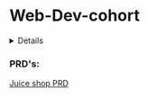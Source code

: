 # Web-Dev-cohort

<details>

## My basic portfolio project : [Project](./MyFirstPortfolio/PersonalPortfolio.html)

</details>

### PRD's:

[Juice shop PRD](./PRD/Juice%20Shop/PRD_juiceShop.md)
